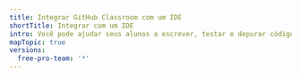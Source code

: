 ```yaml
---
title: Integrar GitHub Classroom com um IDE
shortTitle: Integrar com um IDE
intro: Você pode ajudar seus alunos a escrever, testar e depurar código, pré-configurando um ambiente de desenvolvimento para repositórios de atividades em {% data variables.product.prodname_classroom %}.
mapTopic: true
versions:
  free-pro-team: '*'
---
```


